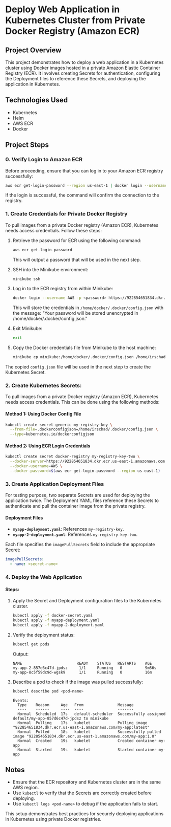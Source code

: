 # Deploy Web Application in Kubernetes Cluster from Private Docker Registry (Amazon ECR)

## Project Overview
This project demonstrates how to deploy a web application in a Kubernetes cluster using Docker images hosted in a private Amazon Elastic Container Registry (ECR). It involves creating Secrets for authentication, configuring the Deployment files to reference these Secrets, and deploying the application in Kubernetes.

## Technologies Used
- Kubernetes
- Helm
- AWS ECR
- Docker

## Project Steps

### 0. Verify Login to Amazon ECR
Before proceeding, ensure that you can log in to your Amazon ECR registry successfully:

```bash
aws ecr get-login-password --region us-east-1 | docker login --username AWS --password-stdin 922854651834.dkr.ecr.us-east-1.amazonaws.com
```
If the login is successful, the command will confirm the connection to the registry.

### 1. Create Credentials for Private Docker Registry
To pull images from a private Docker registry (Amazon ECR), Kubernetes needs access credentials. Follow these steps:

1. Retrieve the password for ECR using the following command:
   ```bash
   aws ecr get-login-password
   ```
   This will output a password that will be used in the next step.

2. SSH into the Minikube environment:
   ```bash
   minikube ssh
   ```

3. Log in to the ECR registry from within Minikube:
   ```bash
   docker login --username AWS -p <password> https://922854651834.dkr.ecr.us-east-1.amazonaws.com
   ```
   This will store the credentials in `/home/docker/.docker/config.json` with the message:
   "Your password will be stored unencrypted in /home/docker/.docker/config.json."

4. Exit Minikube:
   ```bash
   exit
   ```

5. Copy the Docker credentials file from Minikube to the host machine:
   ```bash
   minikube cp minikube:/home/docker/.docker/config.json /home/irschad/.docker/config.json
   ```

The copied `config.json` file will be used in the next step to create the Kubernetes Secret.


### 2. Create Kubernetes Secrets:
To pull images from a private Docker registry (Amazon ECR), Kubernetes needs access credentials. This can be done using the following methods:

#### Method 1: Using Docker Config File
```bash
kubectl create secret generic my-registry-key \
  --from-file=.dockerconfigjson=/home/irschad/.docker/config.json \
  --type=kubernetes.io/dockerconfigjson
```

#### Method 2: Using ECR Login Credentials
```bash
kubectl create secret docker-registry my-registry-key-two \
  --docker-server=https://922854651834.dkr.ecr.us-east-1.amazonaws.com \
  --docker-username=AWS \
  --docker-password=$(aws ecr get-login-password --region us-east-1)
```

### 3. Create Application Deployment Files
For testing purpose, two separate Secrets are used for deploying the application twice. The Deployment YAML files reference these Secrets to authenticate and pull the container image from the private registry.

#### Deployment Files
- **`myapp-deployment.yaml`**: References `my-registry-key`.
- **`myapp-2-deployment.yaml`**: References `my-registry-key-two`.

Each file specifies the `imagePullSecrets` field to include the appropriate Secret:
```yaml
imagePullSecrets:
  - name: <secret-name>
```

### 4. Deploy the Web Application

#### Steps:
1. Apply the Secret and Deployment configuration files to the Kubernetes cluster.
   ```bash
   kubectl apply -f docker-secret.yaml
   kubectl apply -f myapp-deployment.yaml
   kubectl apply -f myapp-2-deployment.yaml
   ```

2. Verify the deployment status:
   ```bash
   kubectl get pods
   ```
   Output:
   ```
   NAME                        READY    STATUS   RESTARTS    AGE
   my-app-2-857d6c47d-jpdsz     1/1     Running   0          9m56s
   my-app-8c5f59dc9d-wgsk9      1/1     Running   0          16m
   ```

3. Describe a pod to check if the image was pulled successfully:
   ```bash
   kubectl describe pod <pod-name>
   ```
   ```
   Events:
     Type    Reason     Age   From               Message
     ----    ------     ----  ----               -------
     Normal  Scheduled  17s   default-scheduler  Successfully assigned default/my-app-857d6c47d-jpdsz to minikube
     Normal  Pulling    17s   kubelet            Pulling image "922854651834.dkr.ecr.us-east-1.amazonaws.com/my-app:latest"
     Normal  Pulled     18s   kubelet            Successfully pulled image "922854651834.dkr.ecr.us-east-1.amazonaws.com/my-app:1.0"
     Normal  Created    19s   kubelet            Created container my-app
     Normal  Started    19s   kubelet            Started container my-app
   ```

## Notes
- Ensure that the ECR repository and Kubernetes cluster are in the same AWS region.
- Use `kubectl` to verify that the Secrets are correctly created before deploying.
- Use `kubectl logs <pod-name>` to debug if the application fails to start.

This setup demonstrates best practices for securely deploying applications in Kubernetes using private Docker registries.
